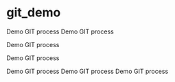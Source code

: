 # git_demo
Demo GIT process
Demo GIT process

Demo GIT process

Demo GIT process

Demo GIT process
Demo GIT process
Demo GIT process
